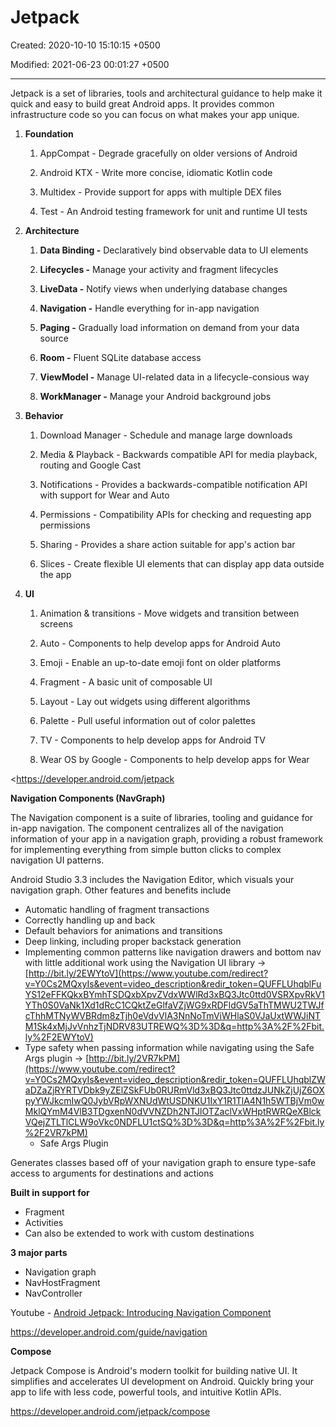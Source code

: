 # Jetpack

Created: 2020-10-10 15:10:15 +0500

Modified: 2021-06-23 00:01:27 +0500

---

Jetpack is a set of libraries, tools and architectural guidance to help make it quick and easy to build great Android apps. It provides common infrastructure code so you can focus on what makes your app unique.



1.  **Foundation**

    1.  AppCompat - Degrade gracefully on older versions of Android

    2.  Android KTX - Write more concise, idiomatic Kotlin code

    3.  Multidex - Provide support for apps with multiple DEX files

    4.  Test - An Android testing framework for unit and runtime UI tests



2.  **Architecture**

    1.  **Data Binding -** Declaratively bind observable data to UI elements

    2.  **Lifecycles -** Manage your activity and fragment lifecycles

    3.  **LiveData -** Notify views when underlying database changes

    4.  **Navigation -** Handle everything for in-app navigation

    5.  **Paging -** Gradually load information on demand from your data source

    6.  **Room -** Fluent SQLite database access

    7.  **ViewModel -** Manage UI-related data in a lifecycle-consious way

    8.  **WorkManager -** Manage your Android background jobs



3.  **Behavior**

    1.  Download Manager - Schedule and manage large downloads

    2.  Media & Playback - Backwards compatible API for media playback, routing and Google Cast

    3.  Notifications - Provides a backwards-compatible notification API with support for Wear and Auto

    4.  Permissions - Compatibility APIs for checking and requesting app permissions

    5.  Sharing - Provides a share action suitable for app's action bar

    6.  Slices - Create flexible UI elements that can display app data outside the app



4.  **UI**

    1.  Animation & transitions - Move widgets and transition between screens

    2.  Auto - Components to help develop apps for Android Auto

    3.  Emoji - Enable an up-to-date emoji font on older platforms

    4.  Fragment - A basic unit of composable UI

    5.  Layout - Lay out widgets using different algorithms

    6.  Palette - Pull useful information out of color palettes

    7.  TV - Components to help develop apps for Android TV

    8.  Wear OS by Google - Components to help develop apps for Wear



<https://developer.android.com/jetpack



**Navigation Components (NavGraph)**

The Navigation component is a suite of libraries, tooling and guidance for in-app navigation. The component centralizes all of the navigation information of your app in a navigation graph, providing a robust framework for implementing everything from simple button clicks to complex navigation UI patterns.



Android Studio 3.3 includes the Navigation Editor, which visuals your navigation graph. Other features and benefits include
-   Automatic handling of fragment transactions
-   Correctly handling up and back
-   Default behaviors for animations and transitions
-   Deep linking, including proper backstack generation
-   Implementing common patterns like navigation drawers and bottom nav with little additional work using the Navigation UI library → [http://bit.ly/2EWYtoV](https://www.youtube.com/redirect?v=Y0Cs2MQxyIs&event=video_description&redir_token=QUFFLUhqblFuYS12eFFKQkxBYmhTSDQxbXpvZVdxWWlRd3xBQ3Jtc0ttd0VSRXpvRkV1YTh0S0VaNk1Xd1dRcC1CQktZeGlfaVZjWG9xRDFldGV5aThTMWU2TWJfcThhMTNyWVBRdm8zTjh0eVdvVlA3NnNoTmViWHlaS0VJaUxtWWJiNTM1Sk4xMjJvVnhzTjNDRV83UTREWQ%3D%3D&q=http%3A%2F%2Fbit.ly%2F2EWYtoV)
-   Type safety when passing information while navigating using the Safe Args plugin → [http://bit.ly/2VR7kPM](https://www.youtube.com/redirect?v=Y0Cs2MQxyIs&event=video_description&redir_token=QUFFLUhqblZWaDZaZjRYRTVDbk9yZElZSkFUb0RURmVld3xBQ3Jtc0ttdzJUNkZjUjZ6OXpyYWJkcmIwQ0JybVRpWXNUdWtUSDNKU1IxY1R1TlA4N1h5WTBjVm0wMklQYmM4VlB3TDgxenN0dVVNZDh2NTJlOTZaclVxWHptRWRQeXBlckVQejZTLTlCLW9oVkc0NDFLU1ctSQ%3D%3D&q=http%3A%2F%2Fbit.ly%2F2VR7kPM)
    -   Safe Args Plugin

Generates classes based off of your navigation graph to ensure type-safe access to arguments for destinations and actions



**Built in support for**
-   Fragment
-   Activities
-   Can also be extended to work with custom destinations



**3 major parts**
-   Navigation graph
-   NavHostFragment
-   NavController



Youtube - [Android Jetpack: Introducing Navigation Component](https://www.youtube.com/watch?v=Y0Cs2MQxyIs)

<https://developer.android.com/guide/navigation>



**Compose**

Jetpack Compose is Android's modern toolkit for building native UI. It simplifies and accelerates UI development on Android. Quickly bring your app to life with less code, powerful tools, and intuitive Kotlin APIs.



<https://developer.android.com/jetpack/compose>

